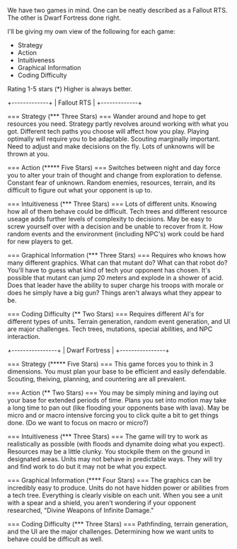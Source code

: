 We have two games in mind. One can be neatly described as a Fallout RTS. The other is Dwarf Fortress done right.

I'll be giving my own view of the following for each game:
* Strategy
* Action
* Intuitiveness
* Graphical Information
* Coding Difficulty

Rating 1-5 stars (*)
Higher is always better.


+-------------+
| Fallout RTS |
+-------------+

=== Strategy (*** Three Stars) ===
Wander around and hope to get resources you need. Strategy partly revolves around working with what you got.
Different tech paths you choose will affect how you play. Playing optimally will require you to be adaptable.
Scouting marginally important. Need to adjust and make decisions on the fly. Lots of unknowns will be thrown at you.

=== Action (***** Five Stars) ===
Switches between night and day force you to alter your train of thought and change from exploration to defense.
Constant fear of unknown. Random enemies, resources, terrain, and its difficult to figure out what your opponent is up to.

=== Intuitiveness (*** Three Stars) ===
Lots of different units. Knowing how all of them behave could be difficult. Tech trees and different resource useage adds further levels of complexity to decisions. May be easy to screw yourself over with a decision and be unable to recover from it. How random events and the environment (including NPC's) work could be hard for new players to get.

=== Graphical Information (*** Three Stars) ===
Requires who knows how many different graphics.
What can that mutant do? What can that robot do? You'll have to guess what kind of tech your opponent has chosen.
It's possible that mutant can jump 20 meters and explode in a shower of acid. Does that leader have the ability to super charge his troops with morale or does he simply have a big gun? Things aren't always what they appear to be.

=== Coding Difficulty (** Two Stars) ===
Requires different AI's for different types of units. Terrain generation, random event generation, and UI are major challenges. Tech trees, mutations, special abilities, and NPC interaction. 



+----------------+
| Dwarf Fortress |
+----------------+

=== Strategy (***** Five Stars) ===
This game forces you to think in 3 dimensions.
You must plan your base to be efficient and easily defendable.
Scouting, theiving, planning, and countering are all prevalent.

=== Action (** Two Stars) ===
You may be simply mining and laying out your base for extended periods of time.
Plans you set into motion may take a long time to pan out (like flooding your opponents base with lava).
May be micro and or macro intensive forcing you to click quite a bit to get things done.
(Do we want to focus on macro or micro?)

=== Intuitiveness (*** Three Stars) ===
The game will try to work as realistically as possible (with floods and dynamite doing what you expect).
Resources may be a little clunky. You stockpile them on the ground in designated areas.
Units may not behave in predictable ways. They will try and find work to do but it may not be what you expect.

=== Graphical Information (**** Four Stars) ===
The graphics can be incredibly easy to produce.
Units do not have hidden power or abilities from a tech tree. Everything is clearly visible on each unit.
When you see a unit with a spear and a shield, you aren't wondering if your opponent researched,
 "Divine Weapons of Infinite Damage."

=== Coding Difficulty (*** Three Stars) ===
Pathfinding, terrain generation, and the UI are the major challenges. Determining how we want units to behave could be difficult as well. 

